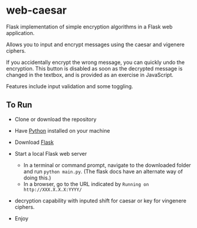 # web-caesar
Flask implementation of simple encryption algorithms in a Flask web application. 

Allows you to input and encrypt messages using the caesar and vigenere ciphers. 

If you accidentally encrypt the wrong message, you can quickly undo the encryption. This button is disabled as soon as the decrypted message is changed in the textbox, and is provided as an exercise in JavaScript. 

Features include input validation and some toggling. 

## To Run

- Clone or download the repository
- Have [Python](https://www.python.org/downloads/) installed on your machine
- Download [Flask](http://flask.pocoo.org/)
- Start a local Flask web server
  - In a terminal or command prompt, navigate to the downloaded folder and run `python main.py`. (The flask docs have an alternate way of doing this.) 
  - In a browser, go to the URL indicated by `Running on http://XXX.X.X.X:YYYY/` 

- decryption capability with inputed shift for caesar or key for vingenere ciphers. 
- Enjoy
